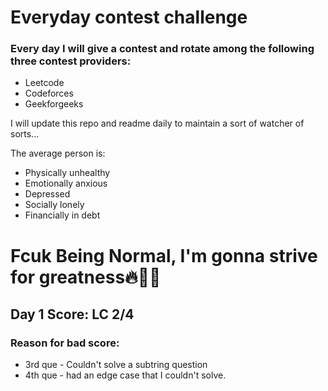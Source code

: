 # Everyday contest challenge

### Every day I will give a contest and rotate among the following three contest providers:
- Leetcode
- Codeforces
- Geekforgeeks

I will update this repo and readme daily to maintain a sort of watcher of sorts...

The average person is:
- Physically unhealthy
- Emotionally anxious
- Depressed
- Socially lonely
- Financially in debt

# Fcuk Being Normal, I'm gonna strive for greatness🔥💪🏻

## Day 1 Score: LC 2/4
### Reason for bad score: 
- 3rd que - Couldn't solve a subtring question
- 4th que - had an edge case that I couldn't solve.